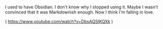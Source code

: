 I used to have Obsidian. I don't know why I stopped using it. Maybe I wasn't convinced that it was Markdownish enough. Now I think I'm falling in love.

( https://www.youtube.com/watch?v=DbsAQSIKQXk )
